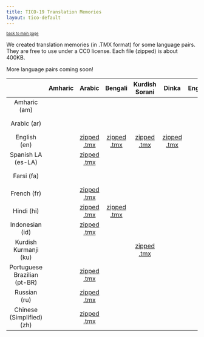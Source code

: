 ```yaml
---
title: TICO-19 Translation Memories
layout: tico-default
---
```


<sup><sub>[back to main page](index.html) </sub></sup>


We created translation memories (in .TMX format) for some language pairs.
They are free to use under a CC0 license.
Each file (zipped) is about 400KB.

More language pairs coming soon!

|    | Amharic | Arabic | Bengali | Kurdish Sorani | Dinka | English | Spanish LA | Farsi | French | Nigerian Fulfulde | Hausa | Hindi | Indonesian | Khmer (Central) | Kanuri | Kurdish Kurmanji  | Luganda | Lingala | Marathi | Malay | Myanmar | Nepali | Nuer | Oromo | Dari | Portuguese Brazilian | Pashto | Russian | Kinyarwanda | Somali | Swahili | Tamil | Tigrinya (Ethiopian) | Tigrinya (Eritrean) | Tagalog | Urdu | Chinese (Simplified) | Zulu |
| :---: | :---: | :---: | :---: | :---: | :---: | :---: | :---: | :---: | :---: | :---: | :---: | :---: | :---: | :---: | :---: | :---: | :---: | :---: | :---: | :---: | :---: | :---: | :---: | :---: | :---: | :---: | :---: | :---: | :---: | :---: | :---: | :---: | :---: | :---: | :---: | :---: | :---: | :---: | 
| Amharic (am) |   |  |  |  |  |  |  |  |  |  |  |  |  |  |  |  |  |  |  |  |  |  |  | [zipped .tmx](data/TM/all.am-om.tmx.zip) |  |  |  |  |  |  |  |  |  |  |  |  |  |  |
| Arabic (ar) |   |  |  |  |  |  | [zipped .tmx](data/TM/all.ar-es-LA.tmx.zip) |  | [zipped .tmx](data/TM/all.ar-fr.tmx.zip) |  |  | [zipped .tmx](data/TM/all.ar-hi.tmx.zip) | [zipped .tmx](data/TM/all.ar-id.tmx.zip) |  |  |  |  |  |  |  |  |  |  |  |  | [zipped .tmx](data/TM/all.ar-pt-BR.tmx.zip) |  | [zipped .tmx](data/TM/all.ar-ru.tmx.zip) |  |  |  |  |  |  |  |  | [zipped .tmx](data/TM/all.ar-zh.tmx.zip) |  |
| English (en) |   | [zipped .tmx](data/TM/all.en-ar.tmx.zip) | [zipped .tmx](data/TM/all.en-bn.tmx.zip) | [zipped .tmx](data/TM/all.en-ckb.tmx.zip) | [zipped .tmx](data/TM/all.en-din.tmx.zip) |  | [zipped .tmx](data/TM/all.en-es-LA.tmx.zip) | [zipped .tmx](data/TM/all.en-fa.tmx.zip) | [zipped .tmx](data/TM/all.en-fr.tmx.zip) |  | [zipped .tmx](data/TM/all.en-ha.tmx.zip) | [zipped .tmx](data/TM/all.en-hi.tmx.zip) | [zipped .tmx](data/TM/all.en-id.tmx.zip) | [zipped .tmx](data/TM/all.en-km.tmx.zip) | [zipped .tmx](data/TM/all.en-kr.tmx.zip) | [zipped .tmx](data/TM/all.en-ku.tmx.zip) | [zipped .tmx](data/TM/all.en-lg.tmx.zip) | [zipped .tmx](data/TM/all.en-ln.tmx.zip) | [zipped .tmx](data/TM/all.en-mr.tmx.zip) | [zipped .tmx](data/TM/all.en-ms.tmx.zip) | [zipped .tmx](data/TM/all.en-my.tmx.zip) | [zipped .tmx](data/TM/all.en-ne.tmx.zip) | [zipped .tmx](data/TM/all.en-nus.tmx.zip) | [zipped .tmx](data/TM/all.en-om.tmx.zip) | [zipped .tmx](data/TM/all.en-prs.tmx.zip) | [zipped .tmx](data/TM/all.en-pt-BR.tmx.zip) |  | [zipped .tmx](data/TM/all.en-ru.tmx.zip) | [zipped .tmx](data/TM/all.en-rw.tmx.zip) | [zipped .tmx](data/TM/all.en-so.tmx.zip) | [zipped .tmx](data/TM/all.en-sw.tmx.zip) | [zipped .tmx](data/TM/all.en-ta.tmx.zip) | [zipped .tmx](data/TM/all.en-ti_ET.tmx.zip) | [zipped .tmx](data/TM/all.en-ti_ER.tmx.zip) | [zipped .tmx](data/TM/all.en-tl.tmx.zip) | [zipped .tmx](data/TM/all.en-ur.tmx.zip) | [zipped .tmx](data/TM/all.en-zh.tmx.zip) | [zipped .tmx](data/TM/all.en-zu.tmx.zip) |
| Spanish LA (es-LA) |   | [zipped .tmx](data/TM/all.es-LA-ar.tmx.zip) |  |  |  |  |  |  | [zipped .tmx](data/TM/all.es-LA-fr.tmx.zip) |  |  | [zipped .tmx](data/TM/all.es-LA-hi.tmx.zip) | [zipped .tmx](data/TM/all.es-LA-id.tmx.zip) |  |  |  |  |  |  |  |  |  |  |  |  | [zipped .tmx](data/TM/all.es-LA-pt-BR.tmx.zip) |  | [zipped .tmx](data/TM/all.es-LA-ru.tmx.zip) |  |  |  |  |  |  |  |  | [zipped .tmx](data/TM/all.es-LA-zh.tmx.zip) |  |
| Farsi (fa) |   |  |  |  |  |  |  |  |  |  |  |  |  |  |  |  |  |  |  |  |  |  |  |  | [zipped .tmx](data/TM/all.fa-prs.tmx.zip) |  |  |  |  |  |  |  |  |  |  |  |  |  |
| French (fr) |   | [zipped .tmx](data/TM/all.fr-ar.tmx.zip) |  |  |  |  | [zipped .tmx](data/TM/all.fr-es-LA.tmx.zip) |  |  |  |  | [zipped .tmx](data/TM/all.fr-hi.tmx.zip) | [zipped .tmx](data/TM/all.fr-id.tmx.zip) |  |  |  | [zipped .tmx](data/TM/all.fr-lg.tmx.zip) | [zipped .tmx](data/TM/all.fr-ln.tmx.zip) |  |  |  |  |  |  |  | [zipped .tmx](data/TM/all.fr-pt-BR.tmx.zip) |  | [zipped .tmx](data/TM/all.fr-ru.tmx.zip) | [zipped .tmx](data/TM/all.fr-rw.tmx.zip) |  | [zipped .tmx](data/TM/all.fr-sw.tmx.zip) |  |  |  |  |  | [zipped .tmx](data/TM/all.fr-zh.tmx.zip) | [zipped .tmx](data/TM/all.fr-zu.tmx.zip) |
| Hindi (hi) |   | [zipped .tmx](data/TM/all.hi-ar.tmx.zip) | [zipped .tmx](data/TM/all.hi-bn.tmx.zip) |  |  |  | [zipped .tmx](data/TM/all.hi-es-LA.tmx.zip) |  | [zipped .tmx](data/TM/all.hi-fr.tmx.zip) |  |  |  | [zipped .tmx](data/TM/all.hi-id.tmx.zip) |  |  |  |  |  | [zipped .tmx](data/TM/all.hi-mr.tmx.zip) |  |  |  |  |  |  | [zipped .tmx](data/TM/all.hi-pt-BR.tmx.zip) |  | [zipped .tmx](data/TM/all.hi-ru.tmx.zip) |  |  |  |  |  |  |  | [zipped .tmx](data/TM/all.hi-ur.tmx.zip) | [zipped .tmx](data/TM/all.hi-zh.tmx.zip) |  |
| Indonesian (id) |   | [zipped .tmx](data/TM/all.id-ar.tmx.zip) |  |  |  |  | [zipped .tmx](data/TM/all.id-es-LA.tmx.zip) |  | [zipped .tmx](data/TM/all.id-fr.tmx.zip) |  |  | [zipped .tmx](data/TM/all.id-hi.tmx.zip) |  |  |  |  |  |  |  |  |  |  |  |  |  | [zipped .tmx](data/TM/all.id-pt-BR.tmx.zip) |  | [zipped .tmx](data/TM/all.id-ru.tmx.zip) |  |  |  |  |  |  |  |  | [zipped .tmx](data/TM/all.id-zh.tmx.zip) |  |
| Kurdish Kurmanji  (ku) |   |  |  | [zipped .tmx](data/TM/all.ku-ckb.tmx.zip) |  |  |  |  |  |  |  |  |  |  |  |  |  |  |  |  |  |  |  |  |  |  |  |  |  |  |  |  |  |  |  |  |  |  |
| Portuguese Brazilian (pt-BR) |   | [zipped .tmx](data/TM/all.pt-BR-ar.tmx.zip) |  |  |  |  | [zipped .tmx](data/TM/all.pt-BR-es-LA.tmx.zip) |  | [zipped .tmx](data/TM/all.pt-BR-fr.tmx.zip) |  |  | [zipped .tmx](data/TM/all.pt-BR-hi.tmx.zip) | [zipped .tmx](data/TM/all.pt-BR-id.tmx.zip) |  |  |  |  |  |  |  |  |  |  |  |  |  |  | [zipped .tmx](data/TM/all.pt-BR-ru.tmx.zip) |  |  |  |  |  |  |  |  | [zipped .tmx](data/TM/all.pt-BR-zh.tmx.zip) |  |
| Russian (ru) |   | [zipped .tmx](data/TM/all.ru-ar.tmx.zip) |  |  |  |  | [zipped .tmx](data/TM/all.ru-es-LA.tmx.zip) |  | [zipped .tmx](data/TM/all.ru-fr.tmx.zip) |  |  | [zipped .tmx](data/TM/all.ru-hi.tmx.zip) | [zipped .tmx](data/TM/all.ru-id.tmx.zip) |  |  |  |  |  |  |  |  |  |  |  |  | [zipped .tmx](data/TM/all.ru-pt-BR.tmx.zip) |  |  |  |  |  |  |  |  |  |  | [zipped .tmx](data/TM/all.ru-zh.tmx.zip) |  |
| Chinese (Simplified) (zh) |   | [zipped .tmx](data/TM/all.zh-ar.tmx.zip) |  |  |  |  | [zipped .tmx](data/TM/all.zh-es-LA.tmx.zip) |  | [zipped .tmx](data/TM/all.zh-fr.tmx.zip) |  |  | [zipped .tmx](data/TM/all.zh-hi.tmx.zip) | [zipped .tmx](data/TM/all.zh-id.tmx.zip) |  |  |  |  |  |  |  |  |  |  |  |  | [zipped .tmx](data/TM/all.zh-pt-BR.tmx.zip) |  | [zipped .tmx](data/TM/all.zh-ru.tmx.zip) |  |  |  |  |  |  |  |  |  |  |
